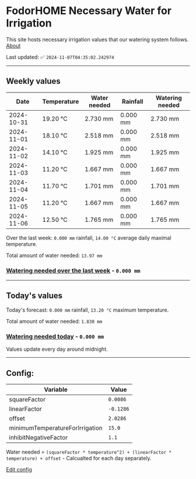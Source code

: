 # FodorHOME Necessary Water for Irrigation

This site hosts necessary irrigation values that our watering system follows. [About](https://github.com/redyau/irrigation)

Last updated: ✅ `2024-11-07T04:35:02.242974`

---

## Weekly values

| Date | Temperature | Water needed | Rainfall | Watering needed |
|-----|-----|-----|-----|-----|
| 2024-10-31 | 19.20 °C | 2.730 mm | 0.000 mm | 2.730 mm |
| 2024-11-01 | 18.10 °C | 2.518 mm | 0.000 mm | 2.518 mm |
| 2024-11-02 | 14.10 °C | 1.925 mm | 0.000 mm | 1.925 mm |
| 2024-11-03 | 11.20 °C | 1.667 mm | 0.000 mm | 1.667 mm |
| 2024-11-04 | 11.70 °C | 1.701 mm | 0.000 mm | 1.701 mm |
| 2024-11-05 | 11.20 °C | 1.667 mm | 0.000 mm | 1.667 mm |
| 2024-11-06 | 12.50 °C | 1.765 mm | 0.000 mm | 1.765 mm |


Over the last week: `0.000 mm` rainfall, `14.00 °C` average daily maximal temperature.

Total amount of water needed: `13.97 mm`

### [Watering needed over the last week](lastweek.txt) - `0.000 mm`

---

## Today's values

Today's forecast: `0.000 mm` rainfall, `13.20 °C` maximum temperature.

Total amount of water needed: `1.830 mm`

### [Watering needed today](today.txt) - `0.000 mm`

Values update every day around midnight.

---

## Config:

| Variable | Value |
|-----|-----|
| squareFactor | `0.0086` |
| linearFactor | `-0.1286` |
| offset | `2.0286` |
| minimumTemperatureForIrrigation | `15.0` |
| inhibitNegativeFactor | `1.1` |

Water needed = `(squareFactor * temperature^2) + (linearFactor * temperature) + offset` - Calcualted for each day separately.

[Edit config](https://github.com/RedyAu/irrigation/edit/main/config.json)
